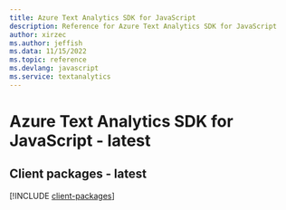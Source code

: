 ```yaml
---
title: Azure Text Analytics SDK for JavaScript
description: Reference for Azure Text Analytics SDK for JavaScript
author: xirzec
ms.author: jeffish
ms.data: 11/15/2022
ms.topic: reference
ms.devlang: javascript
ms.service: textanalytics
---
```

# Azure Text Analytics SDK for JavaScript - latest

## Client packages - latest
[!INCLUDE [client-packages](text-analytics-client-index.md)]